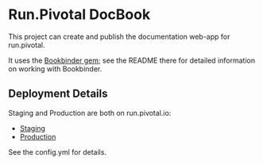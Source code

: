 # Run.Pivotal DocBook

This project can create and publish the documentation web-app for run.pivotal.

It uses the [Bookbinder gem](http://github.com/pivotal-cf/docs-bookbinder); see the README there for detailed information on working with Bookbinder.

## Deployment Details

Staging and Production are both on run.pivotal.io:

- [Staging](http://cf-runpivotal-docs-staging.cfapps.io/)
- [Production](http://cf-runpivotal-docs-prod.cfapps.io/)

See the config.yml for details.